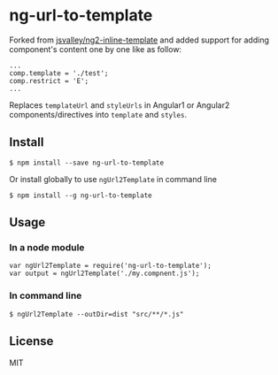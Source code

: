 # ng-url-to-template

Forked from [jsvalley/ng2-inline-template](https://github.com/jsvalley/ng2-inline-template) and added support for adding component's content one by one like as follow:

```
...
comp.template = './test';
comp.restrict = 'E';
...
```

Replaces `templateUrl` and `styleUrls` in Angular1 or Angular2 components/directives into `template` and `styles`.

## Install

    $ npm install --save ng-url-to-template

 Or install globally to use `ngUrl2Template` in command line

    $ npm install --g ng-url-to-template

## Usage

### In a node module

    var ngUrl2Template = require('ng-url-to-template');
    var output = ngUrl2Template('./my.compnent.js');

### In command line

    $ ngUrl2Template --outDir=dist "src/**/*.js"

## License
MIT
